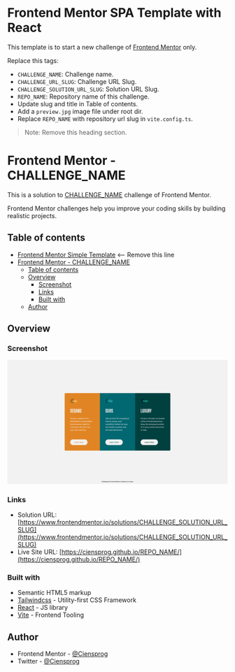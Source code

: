 # Frontend Mentor SPA Template with React

This template is to start a new challenge of [Frontend Mentor](https://www.frontendmentor.io/) only.

Replace this tags:

- `CHALLENGE_NAME`: Challenge name.
- `CHALLENGE_URL_SLUG`: Challenge URL Slug.
- `CHALLENGE_SOLUTION_URL_SLUG`: Solution URL Slug.
- `REPO_NAME`: Repository name of this challenge.
- Update slug and title in Table of contents.
- Add a `preview.jpg` image file under root dir.
- Replace `REPO_NAME` with repository url slug in `vite.config.ts`.

> Note: Remove this heading section.

# Frontend Mentor - CHALLENGE_NAME

This is a solution to [CHALLENGE_NAME](https://www.frontendmentor.io/challenges/CHALLENGE_URL_SLUG) challenge of Frontend Mentor.

Frontend Mentor challenges help you improve your coding skills by building realistic projects.

## Table of contents

- [Frontend Mentor Simple Template](#frontend-mentor-simple-template) <-- Remove this line
- [Frontend Mentor - CHALLENGE_NAME](#frontend-mentor---challenge_name)
  - [Table of contents](#table-of-contents)
  - [Overview](#overview)
    - [Screenshot](#screenshot)
    - [Links](#links)
    - [Built with](#built-with)
  - [Author](#author)

## Overview

### Screenshot

![](./preview.jpg)

### Links

- Solution URL: [https://www.frontendmentor.io/solutions/CHALLENGE_SOLUTION_URL_SLUG](https://www.frontendmentor.io/solutions/CHALLENGE_SOLUTION_URL_SLUG)
- Live Site URL: [https://ciensprog.github.io/REPO_NAME/](https://ciensprog.github.io/REPO_NAME/)

### Built with

- Semantic HTML5 markup
- [Tailwindcss](https://tailwindcss.com) - Utility-first CSS Framework
- [React](https://reactjs.org/) - JS library
- [Vite](https://vitejs.dev) - Frontend Tooling

## Author

- Frontend Mentor - [@Ciensprog](https://www.frontendmentor.io/profile/Ciensprog)
- Twitter - [@Ciensprog](https://www.twitter.com/Ciensprog)
